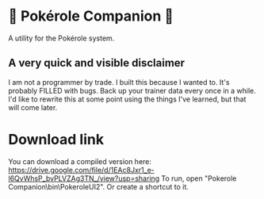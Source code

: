# 🎲 Pokérole Companion 🎲

A utility for the Pokérole system.

## A very quick and visible disclaimer
I am not a programmer by trade. I built this because I wanted to. It's probably FILLED with bugs. Back up your trainer data every once in a while. I'd like to rewrite this at some point using the things I've learned, but that will come later.

# Download link

You can download a compiled version here: https://drive.google.com/file/d/1EAc8Jxr1_e-l6QvWhsP_bvPLVZAg3TN_/view?usp=sharing
To run, open "Pokerole Companion\bin\PokeroleUI2". Or create a shortcut to it.

